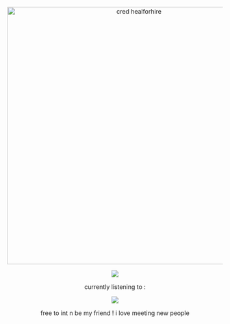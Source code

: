 <p align="center"> 
  <img width="600" src="https://files.catbox.moe/27yt6l.png" alt="cred healforhire">
</p>

<p align="center"> 
<img src="https://komarev.com/ghpvc/?username=6ullets&label=♡+secret+bullets&color=3f7584&style=plastic">

<p align="center"> currently listening to :

<p align="center">
<img src="https://spotify-github-profile.kittinanx.com/api/view?uid=i1je2esxndrf96zzbt62kv7lg&cover_image=true&theme=natemoo-re&show_offline=true&background_color=121212&interchange=true&bar_color=53b14f&bar_color_cover=true)](https://github.com/kittinan/spotify-github-profile">

<p align="center"> free to int n be my friend ! i love meeting new people
